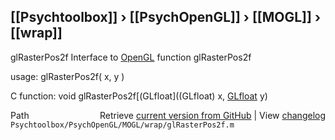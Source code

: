 ## [[Psychtoolbox]] &#8250; [[PsychOpenGL]] &#8250; [[MOGL]] &#8250; [[wrap]]

glRasterPos2f  Interface to [OpenGL](OpenGL) function glRasterPos2f  
  
usage:  glRasterPos2f( x, y )  
  
C function:  void glRasterPos2f[(GLfloat]((GLfloat) x, [GLfloat](GLfloat) y)  




<div class="code_header" style="text-align:right;">
  <span style="float:left;">Path&nbsp;&nbsp;</span> <span class="counter">Retrieve <a href=
  "https://raw.github.com/Psychtoolbox-3/Psychtoolbox-3/beta/Psychtoolbox/PsychOpenGL/MOGL/wrap/glRasterPos2f.m">current version from GitHub</a> | View <a href=
  "https://github.com/Psychtoolbox-3/Psychtoolbox-3/commits/beta/Psychtoolbox/PsychOpenGL/MOGL/wrap/glRasterPos2f.m">changelog</a></span>
</div>
<div class="code">
  <code>Psychtoolbox/PsychOpenGL/MOGL/wrap/glRasterPos2f.m</code>
</div>

